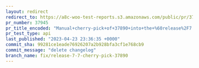 ```yaml
---
layout: redirect
redirect_to: https://a8c-woo-test-reports.s3.amazonaws.com/public/pr/37945/api/index.html
pr_number: 37945
pr_title_encoded: "Manual+cherry-pick+of+37890+into+the+%60release%2F7.7%60"
pr_test_type: api
last_published: "2023-04-23 23:36:35 +0000"
commit_sha: 99281ce1eade76926207a2b928bfa3cf1e768cb9
commit_message: "delete changelog"
branch_name: fix/release-7-7-cherry-pick-37890
---
```

